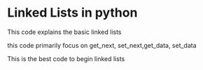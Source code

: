 # Linked Lists in python

This code explains the basic linked lists

this code primarily focus on get_next, set_next,get_data, set_data 

This is the best code to begin linked lists
